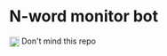 # N-word monitor bot

<div>
<img src="https://media.tenor.com/GryShD35-psAAAAM/troll-face-creepy-smile.gif" width=18px align="center"> Don't mind this repo
</img>
</div>
